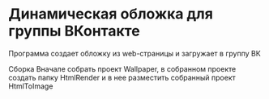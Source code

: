 # Динамическая обложка для группы ВКонтакте
 
Программа создает обложку из web-страницы и загружает в группу ВК

Сборка 
Вначале собрать проект Wallpaper, в собранном проекте создать папку HtmlRender и в нее разместить собранный проект HtmlToImage
